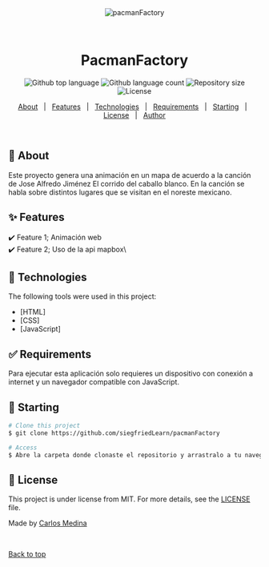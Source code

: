 <div align="center" id="top"> 
  <img src="./.github/app.gif" alt="pacmanFactory" />

  &#xa0;

  <!-- <a href="https://pacmanFactory.netlify.app">Demo</a> -->
</div>

<h1 align="center">PacmanFactory</h1>

<p align="center">
  <img alt="Github top language" src="https://img.shields.io/github/languages/top/siegfriedLearn/pacmanFactory?color=56BEB8">

  <img alt="Github language count" src="https://img.shields.io/github/languages/count/siegfriedLearn/pacmanFactory?color=56BEB8">

  <img alt="Repository size" src="https://img.shields.io/github/repo-size/siegfriedLearn/pacmanFactory?color=56BEB8">

  <img alt="License" src="https://img.shields.io/github/license/siegfriedLearn/pacmanFactory?color=56BEB8">

  <!-- <img alt="Github issues" src="https://img.shields.io/github/issues/siegfriedLearn/pacmanFactory?color=56BEB8" /> -->

  <!-- <img alt="Github forks" src="https://img.shields.io/github/forks/siegfriedLearn/pacmanFactory?color=56BEB8" /> -->

  <!-- <img alt="Github stars" src="https://img.shields.io/github/stars/siegfriedLearn/pacmanFactory?color=56BEB8" /> -->
</p>

<!-- Status -->

<!-- <h4 align="center"> 
	🚧  pacmanFactory 🚀 Under construction...  🚧
</h4> 

<hr> -->

<p align="center">
  <a href="#dart-about">About</a> &#xa0; | &#xa0; 
  <a href="#sparkles-features">Features</a> &#xa0; | &#xa0;
  <a href="#rocket-technologies">Technologies</a> &#xa0; | &#xa0;
  <a href="#white_check_mark-requirements">Requirements</a> &#xa0; | &#xa0;
  <a href="#checkered_flag-starting">Starting</a> &#xa0; | &#xa0;
  <a href="#memo-license">License</a> &#xa0; | &#xa0;
  <a href="https://github.com/siegfriedLearn" target="_blank">Author</a>
</p>

<br>

## :dart: About ##

Este proyecto genera una animación en un mapa de acuerdo a la canción de Jose Alfredo Jiménez El corrido del caballo blanco. En la canción se habla sobre distintos lugares que se visitan en el noreste mexicano.

## :sparkles: Features ##

:heavy_check_mark: Feature 1; Animación web\
:heavy_check_mark: Feature 2; Uso de la api mapbox\

## :rocket: Technologies ##

The following tools were used in this project:

- [HTML]
- [CSS]
- [JavaScript]


## :white_check_mark: Requirements ##

Para ejecutar esta aplicación solo requieres un dispositivo con conexión a internet y un navegador compatible con JavaScript.

## :checkered_flag: Starting ##

```bash
# Clone this project
$ git clone https://github.com/siegfriedLearn/pacmanFactory

# Access
$ Abre la carpeta donde clonaste el repositorio y arrastralo a tu navegador

```

## :memo: License ##

This project is under license from MIT. For more details, see the [LICENSE](LICENSE.md) file.


Made by <a href="https://github.com/siegfriedLearn" target="_blank">Carlos Medina</a>

&#xa0;

<a href="#top">Back to top</a>
